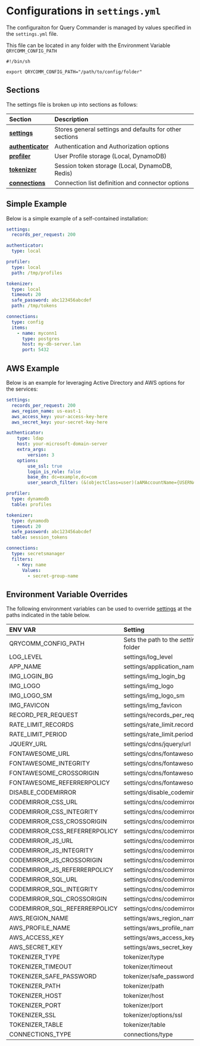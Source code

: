 # Configurations in ```settings.yml```

The configuraiton for Query Commander is managed by values specified in the ```settings.yml``` file.

This file can be located in any folder with the Environment Variable ```QRYCOMM_CONFIG_PATH```

``` shell
#!/bin/sh

export QRYCOMM_CONFIG_PATH="/path/to/config/folder"
```

## Sections

The settings file is broken up into sections as follows:

| Section | Description |
| :------ | :---------- |
| [**settings**](options.md) | Stores general settings and defaults for other sections |
| [**authenticator**](authenticator.md) | Authentication and Authorization options |
| [**profiler**](profiler.md) | User Profile storage (Local, DynamoDB) |
| [**tokenizer**](tokenizer.md) | Session token storage (Local, DynamoDB, Redis) |
| [**connections**](connections.md) | Connection list definition and connector options |

## Simple Example

Below is a simple example of a self-contained installation:

``` yaml
settings:
  records_per_request: 200

authenticator:
  type: local

profiler:
  type: local
  path: /tmp/profiles

tokenizer:
  type: local
  timeout: 20 
  safe_password: abc123456abcdef
  path: /tmp/tokens

connections:
  type: config
  items:
    - name: myconn1
      type: postgres
      host: my-db-server.lan
      port: 5432
```

## AWS Example

Below is an example for leveraging Active Directory and AWS options for the services:

``` yaml
settings:
  records_per_request: 200
  aws_region_name: us-east-1
  aws_access_key: your-access-key-here
  aws_secret_key: your-secret-key-here

authenticator:
    type: ldap
    host: your-microsoft-domain-server
    extra_args:
        version: 3
    options:
        use_ssl: true
        login_is_role: false
        base_dn: dc=example,dc=com
        user_search_filter: (&(objectClass=user)(aAMAccountName={USERNAME}))

profiler:
  type: dynamodb
  table: profiles

tokenizer:
  type: dynamodb
  timeout: 20
  safe_password: abc123456abcdef
  table: session_tokens

connections:
  type: secretsmanager
  filters:
    - Key: name
      Values:
        - secret-group-name
```

## Environment Variable Overrides

The following environment variables can be used to override [settings](./options.md) at the paths indicated in the table below.

| ENV VAR                    | Setting                                  |
| :------------------------- | :--------------------------------------- |
| QRYCOMM_CONFIG_PATH        | Sets the path to the *setting.yml* containing folder |
| LOG_LEVEL                  | settings/log_level                       |
| APP_NAME                   | settings/application_name                |
| IMG_LOGIN_BG               | settings/img_login_bg                    |
| IMG_LOGO                   | settings/img_logo                        |
| IMG_LOGO_SM                | settings/img_logo_sm                     |
| IMG_FAVICON                | settings/img_favicon                     |
| RECORD_PER_REQUEST         | settings/records_per_request             |
| RATE_LIMIT_RECORDS         | settings/rate_limit.records              |
| RATE_LIMIT_PERIOD          | settings/rate_limit.period               |
| JQUERY_URL                 | settings/cdns/jquery/url                 |
| FONTAWESOME_URL            | settings/cdns/fontawesome/url            |
| FONTAWESOME_INTEGRITY      | settings/cdns/fontawesome/integrity      |
| FONTAWESOME_CROSSORIGIN    | settings/cdns/fontawesome/crossorigin    |
| FONTAWESOME_REFERRERPOLICY | settings/cdns/fontawesome/referrerpolicy |
| DISABLE_CODEMIRROR         | settings/disable_codemirror              |
| CODEMIRROR_CSS_URL         | settings/cdns/codemirror_css/url         |
| CODEMIRROR_CSS_INTEGRITY      | settings/cdns/codemirror_css/integrity      |
| CODEMIRROR_CSS_CROSSORIGIN    | settings/cdns/codemirror_css/crossorigin    |
| CODEMIRROR_CSS_REFERRERPOLICY | settings/cdns/codemirror_css/referrerpolicy |
| CODEMIRROR_JS_URL          | settings/cdns/codemirror_js/url          |
| CODEMIRROR_JS_INTEGRITY      | settings/cdns/codemirror_js/integrity      |
| CODEMIRROR_JS_CROSSORIGIN    | settings/cdns/codemirror_js/crossorigin    |
| CODEMIRROR_JS_REFERRERPOLICY | settings/cdns/codemirror_js/referrerpolicy |
| CODEMIRROR_SQL_URL         | settings/cdns/codemirror_sql/url         |
| CODEMIRROR_SQL_INTEGRITY      | settings/cdns/codemirror_sql/integrity      |
| CODEMIRROR_SQL_CROSSORIGIN    | settings/cdns/codemirror_sql/crossorigin    |
| CODEMIRROR_SQL_REFERRERPOLICY | settings/cdns/codemirror_sql/referrerpolicy |
| AWS_REGION_NAME            | settings/aws_region_name                 |
| AWS_PROFILE_NAME           | settings/aws_profile_name                |
| AWS_ACCESS_KEY             | settings/aws_access_key                  |
| AWS_SECRET_KEY             | settings/aws_secret_key                  |
| TOKENIZER_TYPE             | tokenizer/type                           |
| TOKENIZER_TIMEOUT          | tokenizer/timeout                        |
| TOKENIZER_SAFE_PASSWORD    | tokenizer/safe_password                  |
| TOKENIZER_PATH             | tokenizer/path                           |
| TOKENIZER_HOST             | tokenizer/host                           |
| TOKENIZER_PORT             | tokenizer/port                           |
| TOKENIZER_SSL              | tokenizer/options/ssl                    |
| TOKENIZER_TABLE            | tokenizer/table                          |
| CONNECTIONS_TYPE           | connections/type                         |
